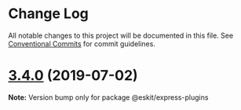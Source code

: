 # Change Log

All notable changes to this project will be documented in this file.
See [Conventional Commits](https://conventionalcommits.org) for commit guidelines.

# [3.4.0](https://github.com/authentik8/event-sourcing-kit/compare/v3.3.0...v3.4.0) (2019-07-02)

**Note:** Version bump only for package @eskit/express-plugins
